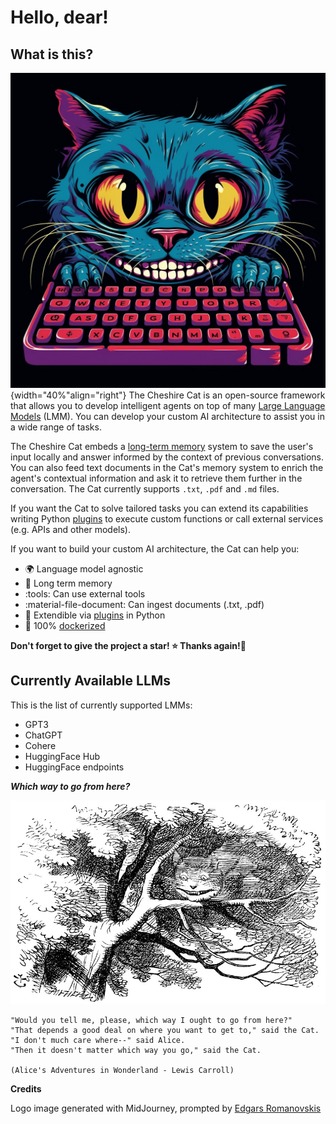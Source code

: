 # Hello, dear!

## What is this?
![Cheshire Cat logo generated by Midjourney](assets/img/cheshire-cat-mj.png){width="40%"align="right"}
The Cheshire Cat is an open-source framework that allows you to develop intelligent agents on top of many 
[Large Language Models](how-the-cat-works.md#components) (LMM).
You can develop your custom AI architecture to assist you in a wide range of tasks.

The Cheshire Cat embeds a [long-term memory](how-the-cat-works.md#components) system to save the user's input locally 
and answer informed by the context of previous conversations. 
You can also feed text documents in the Cat's memory system to enrich the agent's contextual information and ask it to 
retrieve them further in the conversation.
The Cat currently supports `.txt`, `.pdf` and `.md` files.

If you want the Cat to solve tailored tasks you can extend its capabilities writing Python [plugins](plugins/plugins.md)
to execute custom functions or call external services (e.g. APIs and other models).   
   
If you want to build your custom AI architecture, the Cat can help you:

- :earth_africa: Language model agnostic
- :elephant: Long term memory
- :tools: Can use external tools
- :material-file-document: Can ingest documents (.txt, .pdf)
- :rocket: Extendible via [plugins](plugins/plugins.md) in Python
- :whale2: 100% [dockerized](https://docs.docker.com/get-docker/)

**Don't forget to give the project a star! ⭐ Thanks again!🙏**

## Currently Available LLMs
This is the list of currently supported LMMs:

- GPT3
- ChatGPT
- Cohere
- HuggingFace Hub
- HuggingFace endpoints

[//]: # (## Roadmap)

[//]: # ()
[//]: # (- QA / tests)

[//]: # (- docs and tutorials)

[//]: # (- online demo)

[//]: # (- voice interface)

[//]: # (- more plugins shipped by default)

[//]: # (- &#40;surprise!!!&#41; PURR)

[//]: # ()

[//]: # (## Contributing)

[//]: # ()
[//]: # (If you have a suggestion that would make this better, open an issue and we can reason about it.)

[//]: # ()
[//]: # (If you want to contribute code, fork the repo and create a pull request.)

[//]: # ()
[//]: # ()
[//]: # (1. Try out the Cat)

[//]: # ()
[//]: # (1. Fork the Project)

[//]: # ()
[//]: # (2. Create your Feature Branch &#40;`git checkout -b feature/AmazingFeature`&#41;)

[//]: # ()
[//]: # (3. Commit your Changes &#40;`git commit -m 'Add some AmazingFeature'`&#41;)

[//]: # ()
[//]: # (4. Push to the Branch &#40;`git push origin feature/AmazingFeature`&#41;)

[//]: # ()
[//]: # (5. Open a Pull Request &#40;&#40;if it contains lots of code, please discuss it beforehand opening a issue&#41;&#41;)

[//]: # ()
[//]: # ()
[//]: # (You can start simply by:)

[//]: # ()
[//]: # (- Making tutorials and docs)

[//]: # ()
[//]: # (- Sharing on social media)

[//]: # ()
[//]: # ()
[//]: # (Don't forget to give the project a star! ⭐ Thanks again!🙏)

___Which way to go from here?___   

![Wikipedia picture of the Cheshire Cat](assets/img/cheshire-cat-tree-shade.jpg)

    "Would you tell me, please, which way I ought to go from here?"
    "That depends a good deal on where you want to get to," said the Cat.
    "I don't much care where--" said Alice.
    "Then it doesn't matter which way you go," said the Cat.

    (Alice's Adventures in Wonderland - Lewis Carroll)

__Credits__

Logo image generated with MidJourney, prompted by [Edgars Romanovskis](https://www.linkedin.com/in/edgars-romanovskis-b28826259/)
